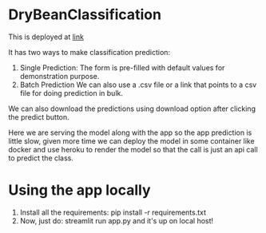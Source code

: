 # DryBeanClassification

This is deployed at [link](https://shabbyk-dry-bean-set-app-aec6nk.streamlitapp.com/)

It has two ways to make classification prediction:

1. Single Prediction:
   The form is pre-filled with default values for demonstration purpose.
2. Batch Prediction
   We can also use a .csv file or a link that points to a csv file for doing
   prediction in bulk.

We can also download the predictions using download option after clicking the predict button.

Here we are serving the model along with the app so the app prediction is little slow, given more time we can deploy the model in some container like docker and use heroku to render the model
so that the call is just an api call to predict the class.

# Using the app locally

1. Install all the requirements: pip install -r requirements.txt
2. Now, just do: streamlit run app.py and it's up on local host!
